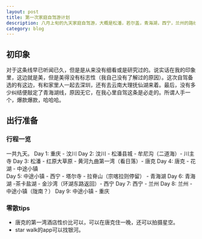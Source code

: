 ```yaml
---
layout: post
title: 第一次家庭自驾游计划
description: 八月上旬的九天家庭自驾游，大概是松潘，若尔盖，青海湖，西宁，兰州的路线。这里就开始记录整个planning的过程吧:)
category: blog
---
```

## 初印象

对于这条线早已听闻已久，但是是从来没有细看或是研究过的。说实话在我的印象里，这边就是美，但是美得没有标志性（我自己没有了解过的原因）。这次自驾备选的有这边，有和家里人一起去深圳，还有去云南大理抚仙湖来着。最后，没有多少纠结便敲定了青海湖线，原因无它，在我心里自驾这条是必走的。所谓人手一个，爆款爆款，哈哈哈。

## 出行准备

### 行程一览

一共九天。
Day 1: 重庆 - 汶川
Day 2: 汶川 - 松潘县城 - 牟尼沟（二道海）- 川主寺
Day 3: 松潘 - 红原大草原 - 黄河九曲第一湾（看日落）- 唐克
Day 4: 唐克 - 花湖 - 中途小镇  
Day 5: 中途小镇 - 西宁 - 塔尔寺 - 拉脊山（宗喀拉则停留） - 青海湖
Day 6: 青海湖 -茶卡盐湖 - 金沙湾（环湖东路返回）- 西宁
Day 7: 西宁 - 兰州
Day 8: 兰州 - 中途小镇（陇南？）
Day 9: 中途小镇 - 重庆

### 零散tips

* 唐克的第一湾酒店性价比可以，可以在唐克住一晚，还可以拍摄星空。
* star walk的app可以找银河。
